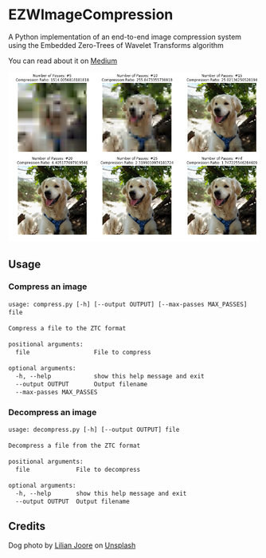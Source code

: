 # EZWImageCompression

A Python implementation of an end-to-end image compression system using the Embedded Zero-Trees of Wavelet Transforms algorithm

You can read about it on [Medium](https://medium.com/swlh/end-to-end-image-compression-using-embedded-zero-trees-of-wavelet-transforms-ezw-2362f2a965f7)

![Results](Images/comp_results.png)

## Usage
### Compress an image
```
usage: compress.py [-h] [--output OUTPUT] [--max-passes MAX_PASSES] file

Compress a file to the ZTC format

positional arguments:
  file                  File to compress

optional arguments:
  -h, --help            show this help message and exit
  --output OUTPUT       Output filename
  --max-passes MAX_PASSES
```
### Decompress an image
```
usage: decompress.py [-h] [--output OUTPUT] file

Decompress a file from the ZTC format

positional arguments:
  file             File to decompress

optional arguments:
  -h, --help       show this help message and exit
  --output OUTPUT  Output filename
```
## Credits
Dog photo by [Lilian Joore](https://unsplash.com/@lilian66?utm_source=unsplash&utm_medium=referral&utm_content=creditCopyText) on [Unsplash](https://unsplash.com/s/photos/dog?utm_source=unsplash&utm_medium=referral&utm_content=creditCopyText)
